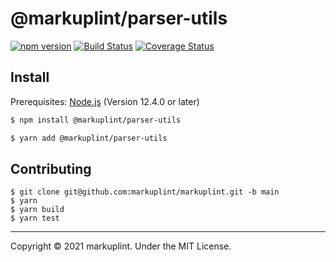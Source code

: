 # @markuplint/parser-utils

[![npm version](https://badge.fury.io/js/%40markuplint%2Fparser-utils.svg)](https://www.npmjs.com/package/@markuplint/parser-utils)
[![Build Status](https://travis-ci.org/markuplint/markuplint.svg?branch=main)](https://travis-ci.org/markuplint/markuplint)
[![Coverage Status](https://coveralls.io/repos/github/markuplint/markuplint/badge.svg?branch=main)](https://coveralls.io/github/markuplint/markuplint?branch=main)

## Install

Prerequisites: [Node.js](https://nodejs.org) (Version 12.4.0 or later)

```sh
$ npm install @markuplint/parser-utils

$ yarn add @markuplint/parser-utils
```

## Contributing

```
$ git clone git@github.com:markuplint/markuplint.git -b main
$ yarn
$ yarn build
$ yarn test
```

---

Copyright &copy; 2021 markuplint. Under the MIT License.
